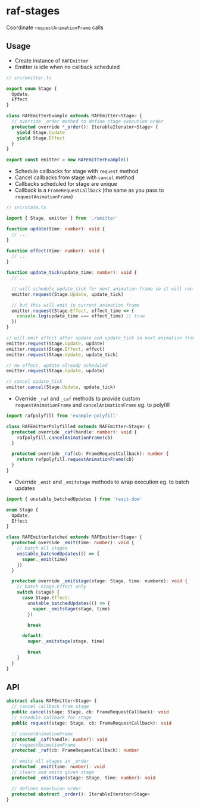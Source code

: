 # raf-stages

Coordinate `requestAnimationFrame` calls

## Usage

- Create instance of `RAFEmitter`
- Emitter is idle when no callback scheduled

```ts
// src/emitter.ts

export enum Stage {
  Update,
  Effect
}

class RAFEmitterExample extends RAFEmitter<Stage> {
  // override _order method to define stage execution order
  protected override *_order(): IterableIterator<Stage> {
    yield Stage.Update
    yield Stage.Effect
  }
}

export const emitter = new RAFEmitterExample()
```

- Schedule callbacks for stage with `request` method
- Cancel callbacks from stage with `cancel` method
- Callbacks scheduled for stage are unique
- Callback is a `FrameRequestCallback` (the same as you pass to `requestAnimationFrame`)

```ts
// src/state.ts

import { Stage, emitter } from './emitter'

function update(time: number): void {
  // ...
}

function effect(time: number): void {
  // ...
}

function update_tick(update_time: number): void {
  // ...

  // will schedule update_tick for next animation frame so it will run continuosly
  emitter.request(Stage.Update, update_tick)

  // but this will emit in current animation frame
  emitter.request(Stage.Effect, effect_time => {
    console.log(update_time === effect_time) // true
  })
}

// will emit effect after update and update_tick in next animation frame
emitter.request(Stage.Update, update)
emitter.request(Stage.Effect, effect)
emitter.request(Stage.Update, update_tick)

// no effect, update already scheduled
emitter.request(Stage.Update, update)

// cancel update_tick
emitter.cancel(Stage.Update, update_tick)
```

- Override `_raf` and `_caf` methods to provide custom `requestAnimationFrame` and `cancelAnimationFrame` eg. to polyfill

```ts
import rafpolyfill from 'example-polyfill'

class RAFEmitterPolyfilled extends RAFEmitter<Stage> {
  protected override _caf(handle: number): void {
    rafpolyfill.cancelAnimationFrame(cb)
  }

  protected override _raf(cb: FrameRequestCallback): number {
    return rafpolyfill.requestAnimationFrame(cb)
  }
}
```

- Override `_emit` and `_emitstage` methods to wrap execution eg. to batch updates

```ts
import { unstable_batchedUpdates } from 'react-dom'

enum Stage {
  Update,
  Effect
}

class RAFEmitterBatched extends RAFEmitter<Stage> {
  protected override _emit(time: number): void {
    // batch all stages
    unstable_batchedUpdates(() => {
      super._emit(time)
    })
  }

  protected override _emitstage(stage: Stage, time: numbere): void {
    // batch Stage.Effect only
    switch (stage) {
      case Stage.Effect:
        unstable_batchedUpdates(() => {
          super._emitstage(stage, time)
        })

        break

      default:
        super._emitstage(stage, time)

        break
    }
  }
}
```

## API

```ts
abstract class RAFEmitter<Stage> {
  // cancel callback from stage
  public cancel(stage: Stage, cb: FrameRequestCallback): void
  // schedule callback for stage
  public request(stage: Stage, cb: FrameRequestCallback): void

  // cancelAnimationFrame
  protected _caf(handle: number): void
  // requestAnimationFrame
  protected _raf(cb: FrameRequestCallback): number

  // emits all stages in _order
  protected _emit(time: number): void
  // clears and emits given stage
  protected _emitstage(stage: Stage, time: number): void

  // defines exectuion order
  protected abstract _order(): IterableIterator<Stage>
}
```
